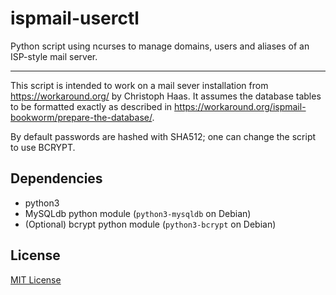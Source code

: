 # ispmail-userctl
Python script using ncurses to manage domains, users and aliases of an ISP-style mail server.

___

This script is intended to work on a mail sever installation from https://workaround.org/ by Christoph Haas.
It assumes the database tables to be formatted exactly as described in https://workaround.org/ispmail-bookworm/prepare-the-database/.

By default passwords are hashed with SHA512; one can change the script to use BCRYPT.

## Dependencies
- python3
- MySQLdb python module (`python3-mysqldb` on Debian)
- (Optional) bcrypt python module (`python3-bcrypt` on Debian)

## License
[MIT License](https://opensource.org/licenses/MIT)

